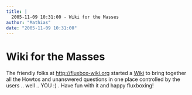 ```yaml
---
title: |
  2005-11-09 10:31:00 - Wiki for the Masses
author: "Mathias"
date: "2005-11-09 10:31:00"
---
```


# Wiki for the Masses

The friendly folks at <a href="http://fluxbox-wiki.org">http://fluxbox-wiki.org</a> started a <a href="http://google.com/search?q=define:wiki">Wiki</a> to bring together all the Howtos and unanswered questions in one place controlled by the users .. well .. YOU :) . Have fun with it and happy fluxboxing!



